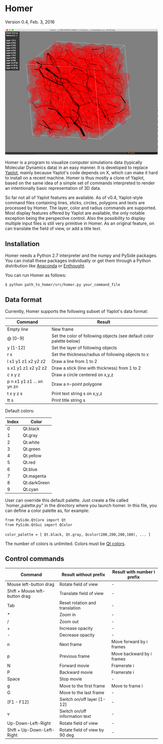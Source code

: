 <h1> Homer </h1>

Version 0.4, Feb. 3, 2016

![Homer](./img/homer_1.png)

Homer is a program to visualize computer simulations data (typically
Molecular Dynamics data) in an easy manner. It is developed to replace
[Yaplot](https://github.com/vitroid/Yaplot), mainly because Yaplot's
code depends on X, which can make it hard to install
on a recent machine. Homer is thus mostly a clone of Yaplot, based on
the same idea of a simple set of commands interpreted to render an
intentionally basic representation of 3D data.

So far not all of Yaplot features
are available. As of v0.4, Yaplot-style command files containing
lines, sticks, circles, polygons and texts are processed by Homer. The
layer, color and radius commands are supported. Most display features
offered by Yaplot are available, the only notable exception being the
perspective control. Also the possibility to display multiple input
files is still very primitive in Homer. As an original feature,
on can translate the field of view, or add a title text.

<h2> Installation </h2>

Homer needs a Python 2.7 interpreter and the numpy and PySide
packages. You can install these packages individually or get them through a Python distribution like [Anaconda](https://store.continuum.io/cshop/anaconda/) or [Enthought](https://www.enthought.com/products/epd/).


You can run Homer as follows:

```
$ python path_to_homer/src/homer.py your_command_file
```

<h2> Data format </h2>

Currently, Homer supports the following subset of Yaplot's data format:

| Command | Result |
|---------|--------|
| Empty line | New frame |
| @ [0-9] | Set the color of following objects (see default color palette below) |
| y [1-12] | Set the layer of following objects |
| r x | Set the thickness/radius of following objects to x |
| l x1 y1 z1 x2 y2 z2 | Draw a line from 1 to 2 |
| s x1 y1 z1 x2 y2 z2 | Draw a stick (line with thickness) from 1 to 2 |
| c x y z | Draw a circle centered on x,y,z |
| p n x1 y1 z1 ... xn yn zn | Draw a n-point polygone |
| t x y z s | Print text string s on x,y,z |
| tt s | Print title string s |

Default colors:

| Index | Color |
|-------|-------|
| 0 | Qt.black |
| 1 | Qt.gray |
| 2 | Qt.white |
| 3 | Qt.green |
| 4 | Qt.yellow |
| 5 | Qt.red |
| 6 | Qt.blue |
| 7 | Qt.magenta |
| 8 | Qt.darkGreen |
| 9 | Qt.cyan |

User can override this default palette. Just create a file called
`homer_palette.py" in the directory where you launch homer. In this
file, you can define a color palette as, for example:
```
from PySide.QtCore import Qt
from PySide.QtGui import QColor

color_palette = [ Qt.black, Qt.gray, Qcolor(200,200,200,100), ... ]
```
The number of colors is unlimited. Colors must be [Qt colors](http://qt-project.org/doc/qt-4.8/qcolor.html).

<h2> Control commands </h2>

| Command | Result without prefix | Result with number i prefix |
|---------|------------------------------|---------------------------|
| Mouse left-button drag  | Rotate field of view | - |
| Shift + Mouse left-button drag  | Translate field of view | - |
| Tab | Reset rotation and translation | - |
| * | Zoom in | - |
| / | Zoom out | - |
| + | Increase opacity | - |
| - | Decrease opacity | - |
| n | Next frame | Move forward by i frames |
| p | Previous frame | Move backward by i frames |
| N | Forward movie | Framerate i |
| P | Backward movie | Framerate i |
| Space | Stop movie | - |
| g | Move to the first frame | Move to frame i |
| G | Move to the last frame | - |
| [F1 - F12] | Switch on/off layer [1-12] | - |
| v | Switch on/off information text | - |
| Up-Down-Left-Right | Rotate field of view | - |
| Shift + Up-Down-Left-Right | Rotate field of view by 90 deg | - |
